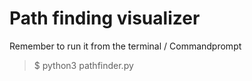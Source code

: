 # Path finding visualizer


Remember to run it from the terminal / Commandprompt

> $ python3 pathfinder.py